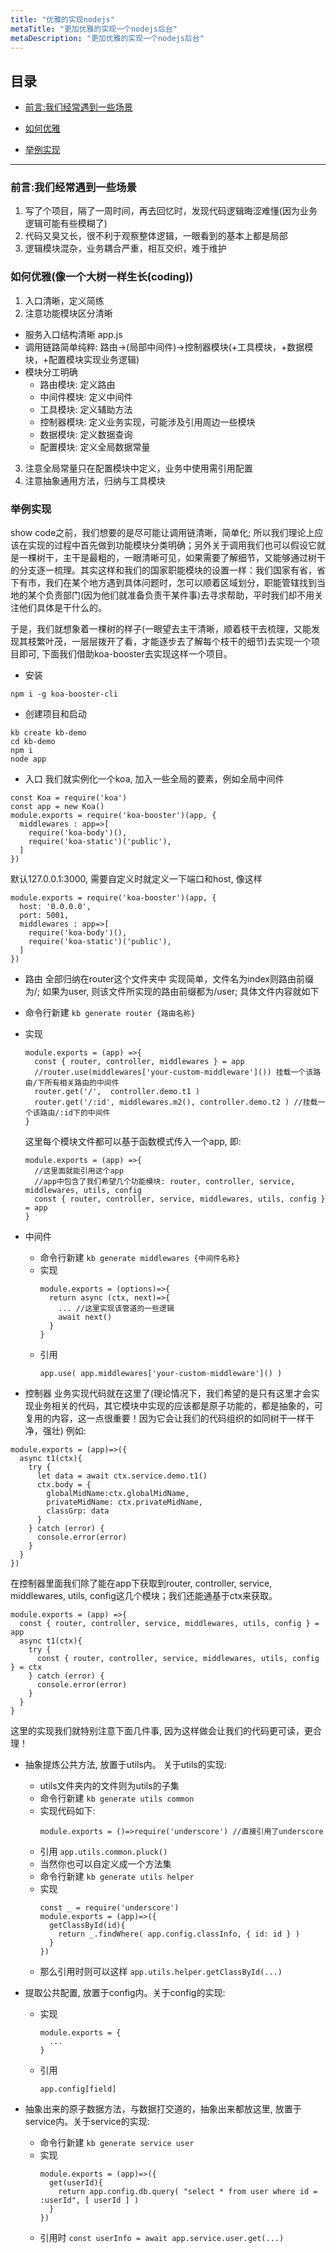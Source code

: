 ```yaml
---
title: "优雅的实现nodejs"
metaTitle: "更加优雅的实现一个nodejs后台"
metaDescription: "更加优雅的实现一个nodejs后台"
---
```


## 目录
- [前言:我们经常遇到一些场景](#前言:我们经常遇到一些场景)

- [如何优雅](#如何优雅)

- [举例实现](#举例实现)

------

### 前言:我们经常遇到一些场景
1. 写了个项目，隔了一周时间，再去回忆时，发现代码逻辑晦涩难懂(因为业务逻辑可能有些模糊了)
2. 代码又臭又长，很不利于观察整体逻辑，一眼看到的基本上都是局部
3. 逻辑模块混杂，业务耦合严重，相互交织，难于维护

### 如何优雅(像一个大树一样生长(coding))
1. 入口清晰，定义简练
2. 注意功能模块区分清晰
  - 服务入口结构清晰 app.js
  - 调用链路简单纯粹: 路由->(局部中间件)->控制器模块(+工具模块，+数据模块，+配置模块实现业务逻辑)
  - 模块分工明确
    - 路由模块: 定义路由
    - 中间件模块: 定义中间件
    - 工具模块: 定义辅助方法
    - 控制器模块: 定义业务实现，可能涉及引用周边一些模块
    - 数据模块: 定义数据查询
    - 配置模块: 定义全局数据常量
3. 注意全局常量只在配置模块中定义，业务中使用需引用配置
4. 注意抽象通用方法，归纳与工具模块 

### 举例实现
show code之前，我们想要的是尽可能让调用链清晰，简单化; 所以我们理论上应该在实现的过程中首先做到功能模块分类明确；另外关于调用我们也可以假设它就是一棵树干，主干是最粗的，一眼清晰可见，如果需要了解细节，又能够通过树干的分支逐一梳理。其实这样和我们的国家职能模块的设置一样：我们国家有省，省下有市，我们在某个地方遇到具体问题时，怎可以顺着区域划分，职能管辖找到当地的某个负责部门(因为他们就准备负责干某件事)去寻求帮助，平时我们却不用关注他们具体是干什么的。

于是，我们就想象着一棵树的样子(一眼望去主干清晰，顺着枝干去梳理，又能发现其枝繁叶茂，一层层拨开了看，才能逐步去了解每个枝干的细节)去实现一个项目即可, 下面我们借助koa-booster去实现这样一个项目。

- 安装
```
npm i -g koa-booster-cli
```
- 创建项目和启动
```
kb create kb-demo 
cd kb-demo
npm i
node app
```

- 入口
我们就实例化一个koa, 加入一些全局的要素，例如全局中间件
```
const Koa = require('koa')
const app = new Koa()
module.exports = require('koa-booster')(app, {
  middlewares : app=>[
    require('koa-body')(),
    require('koa-static')('public'),
  ]
})
```
默认127.0.0.1:3000, 需要自定义时就定义一下端口和host, 像这样
```
module.exports = require('koa-booster')(app, {
  host: '0.0.0.0',
  port: 5001,
  middlewares : app=>[
    require('koa-body')(),
    require('koa-static')('public'),
  ]
})
```

- 路由 全部归纳在router这个文件夹中
实现简单，文件名为index则路由前缀为/; 如果为user, 则该文件所实现的路由前缀都为/user; 具体文件内容就如下
- 命令行新建 ``` kb generate router {路由名称} ```
- 实现
  ```
  module.exports = (app) =>{
    const { router, controller, middlewares } = app
    //router.use(middlewares['your-custom-middleware']()) 挂载一个该路由/下所有相关路由的中间件
    router.get('/',  controller.demo.t1 ) 
    router.get('/:id', middlewares.m2(), controller.demo.t2 ) //挂载一个该路由/:id下的中间件
  }
  ```
  这里每个模块文件都可以基于函数模式传入一个app, 即:
  ```
  module.exports = (app) =>{ 
    //这里面就能引用这个app
    //app中包含了我们希望几个功能模块: router, controller, service, middlewares, utils, config
    const { router, controller, service, middlewares, utils, config } = app
  }
  ```

- 中间件
  - 命令行新建 ``` kb generate middlewares {中间件名称} ```
  - 实现
    ```
    module.exports = (options)=>{
      return async (ctx, next)=>{
        ... //这里实现该管道的一些逻辑
        await next()
      }
    }
    ```
  - 引用
    ```
    app.use( app.middlewares['your-custom-middleware']() )
    ```

- 控制器 业务实现代码就在这里了(理论情况下，我们希望的是只有这里才会实现业务相关的代码，其它模块中实现的应该都是原子功能的，都是抽象的，可复用的内容，这一点很重要！因为它会让我们的代码组织的如同树干一样干净，强壮) 例如: 
```
module.exports = (app)=>({
  async t1(ctx){
    try {
      let data = await ctx.service.demo.t1()
      ctx.body = {
        globalMidName:ctx.globalMidName,
        privateMidName: ctx.privateMidName,
        classGrp: data
      }
    } catch (error) {
      console.error(error)
    }
  }
})
```
在控制器里面我们除了能在app下获取到router, controller, service, middlewares, utils, config这几个模块；我们还能通基于ctx来获取。
```
module.exports = (app) =>{ 
  const { router, controller, service, middlewares, utils, config } = app
  async t1(ctx){
    try {
      const { router, controller, service, middlewares, utils, config } = ctx
    } catch (error) {
      console.error(error)
    }
  }
}
```

这里的实现我们就特别注意下面几件事, 因为这样做会让我们的代码更可读，更合理！
- 抽象提炼公共方法, 放置于utils内。 关于utils的实现:
  - utils文件夹内的文件则为utils的子集
  - 命令行新建 ``` kb generate utils common ```
  - 实现代码如下: 
    ```
    module.exports = ()=>require('underscore') //直接引用了underscore
    ```
  - 引用 ``` app.utils.common.pluck() ```
  - 当然你也可以自定义成一个方法集
  - 命令行新建 ``` kb generate utils helper ```
  - 实现
    ```
    const _ = require('underscore')
    module.exports = (app)=>({
      getClassById(id){
        return _.findWhere( app.config.classInfo, { id: id } )
      }
    })
    ```
  - 那么引用时则可以这样 ``` app.utils.helper.getClassById(...) ```

- 提取公共配置, 放置于config内。关于config的实现:
  - 实现
    ``` 
    module.exports = {
      ...
    }
    ```
  - 引用
    ```
    app.config[field]
    ```

- 抽象出来的原子数据方法，与数据打交道的，抽象出来都放这里, 放置于service内。关于service的实现:
  - 命令行新建 ``` kb generate service user ```
  - 实现
    ``` 
    module.exports = (app)=>({
      get(userId){
        return app.config.db.query( "select * from user where id = :userId", [ userId ] )
      }
    })
    ```
  - 引用时 ```const userInfo = await app.service.user.get(...) ```





